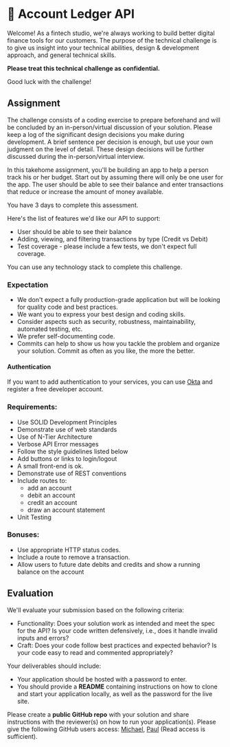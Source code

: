 # 💸 Account Ledger API

Welcome! As a fintech studio, we're always working to build better digital finance tools for our customers. The purpose of the technical challenge is to give us insight into your technical abilities, design & development approach, and general technical skills.

**Please treat this technical challenge as confidential.**

Good luck with the challenge!

## Assignment

The challenge consists of a coding exercise to prepare beforehand and will be concluded by an in-person/virtual discussion of your solution. Please keep a log of the significant design decisions you make during development. A brief sentence per decision is enough, but use your own judgment on the level of detail. These design decisions will be further discussed during the in-person/virtual interview.

In this takehome assignment, you'll be building an app to help a person track his or her budget. Start out by assuming there will only be one user for the app. The user should be able to see their balance and enter transactions that reduce or increase the amount of money available.

You have 3 days to complete this assessment.

Here's the list of features we'd like our API to support:

* User should be able to see their balance
* Adding, viewing, and filtering transactions by type (Credit vs Debit)
* Test coverage - please include a few tests, we don't expect full coverage.

You can use any technology stack to complete this challenge.

### Expectation

* We don't expect a fully production-grade application but will be looking for quality code and best practices.
* We want you to express your best design and coding skills.
* Consider aspects such as security, robustness, maintainability, automated testing, etc.
* We prefer self-documenting code.
* Commits can help to show us how you tackle the problem and organize your solution. Commit as often as you like, the more the better.

#### Authentication
If you want to add authentication to your services, you can use [Okta](https://www.okta.com/) and register a free developer account.

### Requirements:

- Use SOLID Development Principles
- Demonstrate use of web standards
- Use of N-Tier Architecture
- Verbose API Error messages
- Follow the style guidelines listed below
- Add buttons or links to login/logout
- A small front-end is ok.
- Demonstrate use of REST conventions
- Include routes to:
    - add an account
    - debit an account
    - credit an account
    - draw an account statement
- Unit Testing

### Bonuses:

- Use appropriate HTTP status codes.
- Include a route to remove a transaction.
- Allow users to future date debits and credits and show a running balance on the account


## Evaluation

We'll evaluate your submission based on the following criteria:

* Functionality: Does your solution work as intended and meet the spec for the API? Is your code written defensively, i.e., does it handle invalid inputs and errors?
* Craft: Does your code follow best practices and expected behavior? Is your code easy to read and commented appropriately?

Your deliverables should include:

* Your application should be hosted with a password to enter.
* You should provide a **README** containing instructions on how to clone and start your application locally, as well as the password for the live site.

Please create a **public GitHub repo** with your solution and share instructions with the reviewer(s) on how to run your application(s). Please give the following GitHub users access: [Michael](https://github.com/michaeloki), [Paul](https://github.com/Paul-Harrington) (Read access is sufficient).

